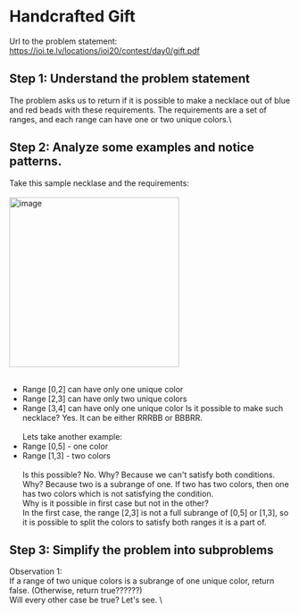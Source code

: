 # Handcrafted Gift
Url to the problem statement: https://ioi.te.lv/locations/ioi20/contest/day0/gift.pdf
## Step 1: Understand the problem statement
The problem asks us to return if it is possible to make a necklace out of blue and red beads with these requirements. The requirements are a set of ranges, and each range can have one or two unique colors.\
## Step 2: Analyze some examples and notice patterns.
Take this sample necklase and the requirements: <br></br>
<img width="304" alt="image" src="https://github.com/N4m3N1ck/Competitive-Programming.md/assets/138298706/af62b307-5cc7-4d14-89dd-cd0f7a933f68"> <br></br>
- Range [0,2] can have only one unique color
- Range [2,3] can have only two unique colors
- Range [3,4] can have only one unique color
Is it possible to make such necklace? Yes. It can be either RRRBB or BBBRR.
<br></br>
Lets take another example:
- Range [0,5] - one color
- Range [1,3] - two colors <br></br>
Is this possible? No. Why? Because we can't satisfy both conditions. Why? Because two is a subrange of one. If two has two colors, then one has two colors which is not satisfying the condition. \
Why is it possible in first case but not in the other? \
In the first case, the range [2,3] is not a full subrange of [0,5] or [1,3], so it is possible to split the colors to satisfy both ranges it is a part of. 
## Step 3: Simplify the problem into subproblems
Observation 1: \
If a range of two unique colors is a subrange of one unique color, return false. (Otherwise, return true??????)\
Will every other case be true? Let's see. \
